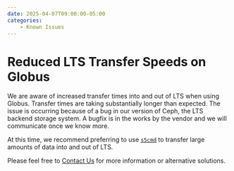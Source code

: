 ```yaml
---
date: 2025-04-07T09:00:00-05:00
categories:
    - Known Issues
---
```


# Reduced LTS Transfer Speeds on Globus

We are aware of increased transfer times into and out of LTS when using Globus. Transfer times are taking substantially longer than expected. The issue is occurring because of a bug in our version of Ceph, the LTS backend storage system. A bugfix is in the works by the vendor and we will communicate once we know more.

At this time, we recommend preferring to use [`s5cmd`](https://docs.rc.uab.edu/data_management/lts/interfaces#s5cmd) to transfer large amounts of data into and out of LTS.

Please feel free to [Contact Us](../../help/support.md) for more information or alternative solutions.
